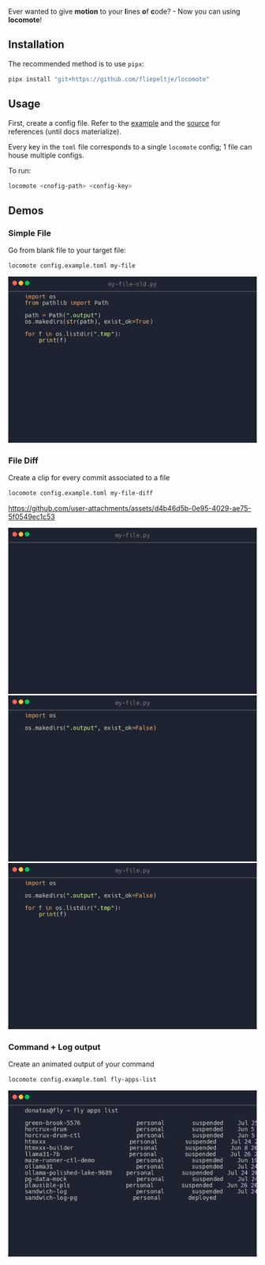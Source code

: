 Ever wanted to give **motion** to your **l**ines **o**f **c**ode? - Now you can using **locomote**!

## Installation

The recommended method is to use `pipx`:

```sh
pipx install "git+https://github.com/fliepeltje/locomote"
```

## Usage

First, create a config file.
Refer to the [example](config.example.toml) and the [source](locomote/config.py) for references (until docs materialize).

Every key in the `toml` file corresponds to a single `locomote` config; 1 file can house multiple configs.

To run:

```sh
locomote <cnofig-path> <config-key>
```

## Demos


### Simple File

Go from blank file to your target file:

```sh
locomote config.example.toml my-file
```

[![File Clip](examples/my-file/tail.png)](examples/my-file/clip.mp4)

### File Diff

Create a clip for every commit associated to a file

```sh
locomote config.example.toml my-file-diff
```


https://github.com/user-attachments/assets/d4b46d5b-0e95-4029-ae75-5f0549ec1c53


[![Diff Clip 1](examples/my-file-diff/000-add-makedirs-head.png)](examples/my-file-diff/000-add-makedirs-clip.mp4)
[![Diff Clip 2](examples/my-file-diff/001-add-os-iter-head.png)](examples/my-file-diff/001-add-os-iter-clip.mp4)
[![Diff Clip 3](examples/my-file-diff/002-add-pathlib-head.png)](examples/my-file-diff/002-add-pathlib-clip.mp4)


### Command + Log output

Create an animated output of your command

```sh
locomote config.example.toml fly-apps-list
```

[![File Clip](examples/fly-apps-list/tail.png)](https://github.com/user-attachments/assets/d4b46d5b-0e95-4029-ae75-5f0549ec1c53)
